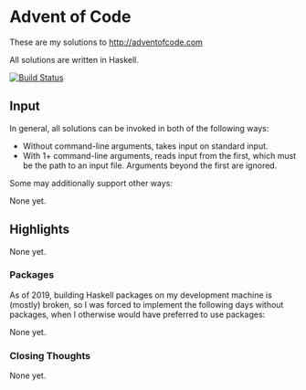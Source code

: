# Advent of Code

These are my solutions to http://adventofcode.com

All solutions are written in Haskell.

[![Build Status](https://travis-ci.org/petertseng/adventofcode-hs-2017.svg?branch=master)](https://travis-ci.org/petertseng/adventofcode-hs-2017)

## Input

In general, all solutions can be invoked in both of the following ways:

* Without command-line arguments, takes input on standard input.
* With 1+ command-line arguments, reads input from the first, which must be the path to an input file.
  Arguments beyond the first are ignored.

Some may additionally support other ways:

None yet.

## Highlights

None yet.

### Packages

As of 2019, building Haskell packages on my development machine is (mostly) broken, so I was forced to implement the following days without packages, when I otherwise would have preferred to use packages:

None yet.

### Closing Thoughts

None yet.
